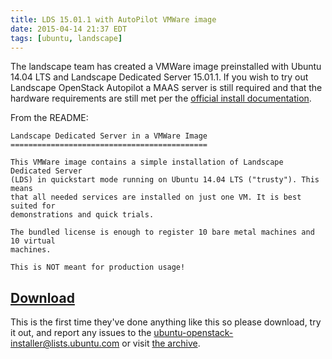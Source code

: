 ```yaml
---
title: LDS 15.01.1 with AutoPilot VMWare image
date: 2015-04-14 21:37 EDT
tags: [ubuntu, landscape]
---
```

The landscape team has created a VMWare image preinstalled with Ubuntu
14.04 LTS and Landscape Dedicated Server 15.01.1. If you wish to try
out Landscape OpenStack Autopilot a MAAS server is still required and
that the hardware requirements are still met per the
[official install documentation](http://www.ubuntu.com/download/cloud/install-ubuntu-openstack).

From the README:

```
Landscape Dedicated Server in a VMWare Image
============================================

This VMWare image contains a simple installation of Landscape Dedicated Server
(LDS) in quickstart mode running on Ubuntu 14.04 LTS ("trusty"). This means
that all needed services are installed on just one VM. It is best suited for
demonstrations and quick trials.

The bundled license is enough to register 10 bare metal machines and 10 virtual
machines.

This is NOT meant for production usage!
```

## [Download](https://landscape.canonical.com/downloads/lds-15.01.1-vmware/)

This is the first time they've done anything like this so please download, try it out, and report any issues to the ubuntu-openstack-installer@lists.ubuntu.com or visit
[the archive](https://lists.ubuntu.com/mailman/listinfo/ubuntu-openstack-installer).


